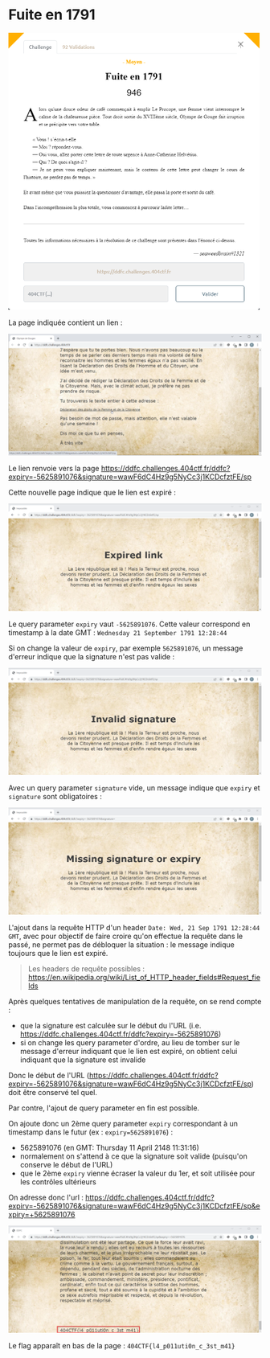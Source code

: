 # Fuite en 1791

<img alt="énoncé du challenge" src="enonce.png" width=500>

La page indiquée contient un lien :

![page accueil](page-accueil.png)

Le lien renvoie vers la page https://ddfc.challenges.404ctf.fr/ddfc?expiry=-5625891076&signature=wawF6dC4Hz9g5NyCc3j1KCDcfztFE/sp

Cette nouvelle page indique que le lien est expiré :

![lien expiré](expired-link.png)

Le query parameter `expiry` vaut  `-5625891076`. Cette valeur correspond en timestamp à la date GMT : `Wednesday 21 September 1791 12:28:44`

Si on change la valeur de `expiry`, par exemple `5625891076`, un message d'erreur indique que la signature n'est pas valide :

![signature invalide](invalid-signature.png)

Avec un query parameter `signature` vide, un message indique que `expiry` et `signature` sont obligatoires :

![signature vide](missing.png)

L'ajout dans la requête HTTP d'un header `Date: Wed, 21 Sep 1791 12:28:44 GMT`, avec pour objectif de faire croire qu'on effectue la requête dans le passé, ne permet pas de débloquer la situation : le message indique toujours que le lien est expiré.

> Les headers de requête possibles : https://en.wikipedia.org/wiki/List_of_HTTP_header_fields#Request_fields

Après quelques tentatives de manipulation de la requête, on se rend compte :
- que la signature est calculée sur le début du l'URL (i.e. https://ddfc.challenges.404ctf.fr/ddfc?expiry=-5625891076)
- si on change les query parameter d'ordre, au lieu de tomber sur le message d'erreur indiquant que le lien est expiré, on obtient celui indiquant que la signature est invalide

Donc le début de l'URL (https://ddfc.challenges.404ctf.fr/ddfc?expiry=-5625891076&signature=wawF6dC4Hz9g5NyCc3j1KCDcfztFE/sp) doit être conservé tel quel.

Par contre, l'ajout de query parameter en fin est possible.

On ajoute donc un 2ème query parameter `expiry` correspondant à un timestamp dans le futur (ex : `expiry=5625891076`) :
- 5625891076 (en GMT: Thursday 11 April 2148 11:31:16)
- normalement on s'attend à ce que la signature soit valide (puisqu'on conserve le début de l'URL)
- que le 2ème `expiry` vienne écraser la valeur du 1er, et soit utilisée pour les contrôles ultérieurs

On adresse donc l'url : https://ddfc.challenges.404ctf.fr/ddfc?expiry=-5625891076&signature=wawF6dC4Hz9g5NyCc3j1KCDcfztFE/sp&expiry=+5625891076

![lien valide](valid-link.png)

Le flag apparaît en bas de la page : `404CTF{l4_p011uti0n_c_3st_m41}`
